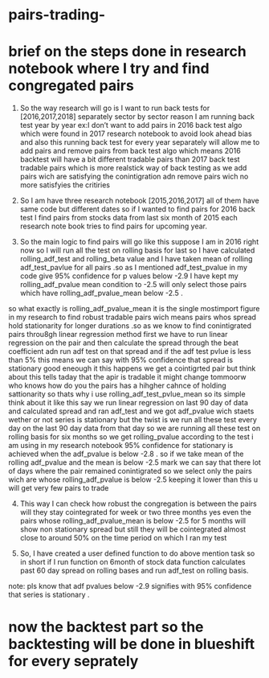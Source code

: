 # pairs-trading-
# brief on the steps done in research notebook where I try and find congregated pairs 
1)	So the way research will go is I want to run back tests for [2016,2017,2018] separately sector by sector reason I am running back test year by year ex:I don’t want to add pairs in 2016 back test algo which were  found  in 2017 research notebook to avoid look ahead bias and also this running back test for every year separately will allow me to add pairs and remove pairs from back test algo which means 2016 backtest will have a bit different tradable pairs than 2017 back test tradable pairs  which is more realstick way of back testing as we add pairs wich are satisfying the conintigration adn remove pairs wich no more satisfyies the critiries  

2)	So I am have three research notebook [2015,2016,2017] all of them have same code but different dates so if I wanted to find pairs for 2016 back test I find pairs from stocks data from last six month of 2015 each research note book tries to find pairs for upcoming year.

3)	So the main logic to find pairs will go like this  suppose I am in 2016 right now so I will run all the test on rolling basis for last so I have calculated rolling_adf_test and rolling_beta value and I have taken mean of  rolling adf_test_pavlue  for all pairs .so as I mentioned adf_test_pvalue in my code give 95% confidence for p values below -2.9 I have kept my rolling_adf_pvalue  mean condition to -2.5  will only select those pairs which have rolling_adf_pvalue_mean below -2.5 .

so what exactly is rolling_adf_pvalue_mean it is the single mostimport figure in my research to find robust tradable pairs wich means pairs whos spread hold stationarity for longer durations .so as we know to find conintigrated pairs throu8gh linear regression method first we have to run linear regression on the pair and then calculate the spread through the beat coefficient adn run adf test on that spread and if the adf test pvlue is less than 5% this means we can say with 95% confidence that spread is stationary good eneough it this happens we get a cointigrted pair but think about this tells taday that the apir is tradable it might change tommoorw who knows how do you the pairs has a hihgher cahnce of holding sattionarity so thats why i use rolling_adf_test_pvlue_mean so its simple think about it like this say we run linear regression on last 90 day of data and calculated spread and ran adf_test and we got adf_pvalue wich staets wether or not series is stationary but the twist is we run all these test every day on the last 90 day data from that day so we are running all these test on rolling basis for six months so we get rolling_pvalue according to the test i am using in my research notebook 95% confidence for stationary is achieved when the adf_pvalue is below -2.8 . so if we take mean of the rolling adf_pvalue and the mean is below -2.5 mark we can say that there lot of days where the pair remained conintigrated so we select only the pairs wich are whose rolling_adf_pvalue is below -2.5 keeping it lower than this u will get very few pairs to trade

4)	This way I can check how robust the congregation is between the pairs  will they  stay cointegrated for week or two three months yes even the pairs whose rolling_adf_pvalue_mean is below -2.5 for 5 months will show non stationary spread but still they will be cointegrated almost close to around 50% on the time period on which I ran my test

5)	So, I have created a user defined function to do above mention task so in short if I run function on 6month of stock data function calculates past 60 day spread on rolling bases and run adf_test on rolling basis.



note: pls know that adf pvalues below -2.9 signifies with 95% confidence that series is stationary .

# now  the backtest part so the backtesting will be done in blueshift for every seprately   
 
